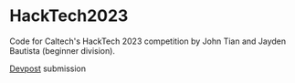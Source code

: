 # HackTech2023
Code for Caltech's HackTech 2023 competition by John Tian and Jayden Bautista (beginner division). 

[Devpost](https://devpost.com/software/solar-energy-should-i-make-the-switch) submission
